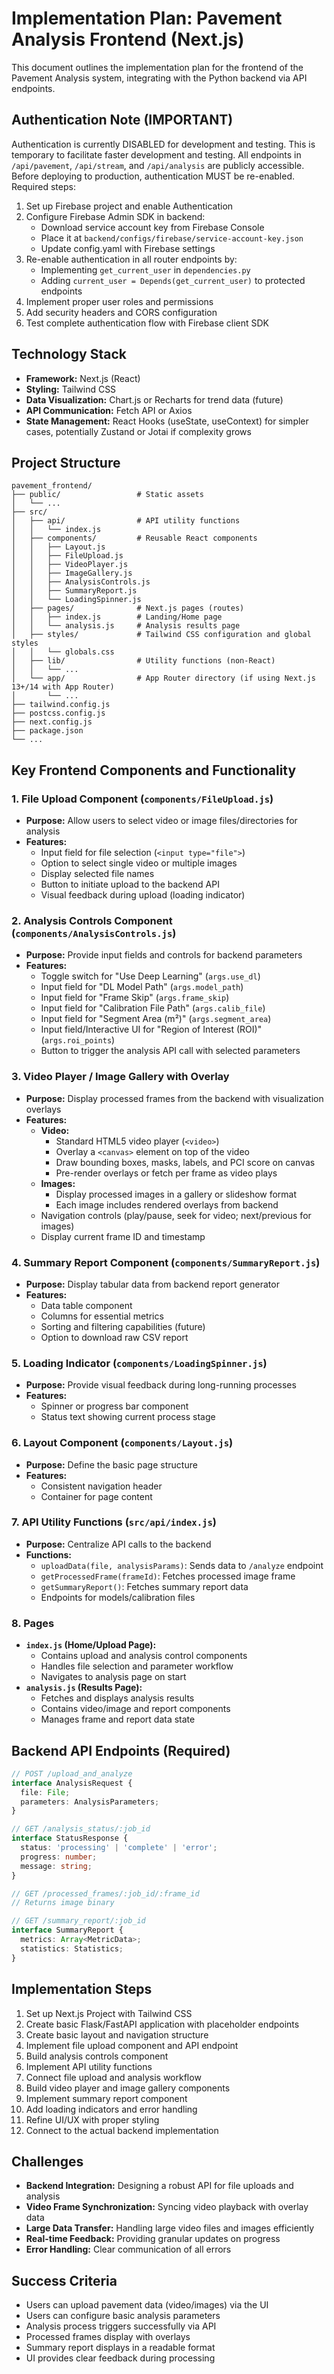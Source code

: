 # Implementation Plan: Pavement Analysis Frontend (Next.js)

This document outlines the implementation plan for the frontend of the Pavement Analysis system, integrating with the Python backend via API endpoints.

## Authentication Note (IMPORTANT)

Authentication is currently DISABLED for development and testing. This is temporary to facilitate faster development and testing. All endpoints in `/api/pavement`, `/api/stream`, and `/api/analysis` are publicly accessible. Before deploying to production, authentication MUST be re-enabled. Required steps:

1. Set up Firebase project and enable Authentication
2. Configure Firebase Admin SDK in backend:
   - Download service account key from Firebase Console
   - Place it at `backend/configs/firebase/service-account-key.json`
   - Update config.yaml with Firebase settings
3. Re-enable authentication in all router endpoints by:
   - Implementing `get_current_user` in `dependencies.py`
   - Adding `current_user = Depends(get_current_user)` to protected endpoints
4. Implement proper user roles and permissions
5. Add security headers and CORS configuration
6. Test complete authentication flow with Firebase client SDK

## Technology Stack

- **Framework:** Next.js (React)
- **Styling:** Tailwind CSS
- **Data Visualization:** Chart.js or Recharts for trend data (future)
- **API Communication:** Fetch API or Axios
- **State Management:** React Hooks (useState, useContext) for simpler cases, potentially Zustand or Jotai if complexity grows

## Project Structure

```text
pavement_frontend/
├── public/                 # Static assets
│   └── ...
├── src/
│   ├── api/                # API utility functions
│   │   └── index.js
│   ├── components/         # Reusable React components
│   │   ├── Layout.js
│   │   ├── FileUpload.js
│   │   ├── VideoPlayer.js
│   │   ├── ImageGallery.js
│   │   ├── AnalysisControls.js
│   │   ├── SummaryReport.js
│   │   └── LoadingSpinner.js
│   ├── pages/              # Next.js pages (routes)
│   │   ├── index.js        # Landing/Home page
│   │   └── analysis.js     # Analysis results page
│   ├── styles/             # Tailwind CSS configuration and global styles
│   │   └── globals.css
│   ├── lib/                # Utility functions (non-React)
│   │   └── ...
│   └── app/                # App Router directory (if using Next.js 13+/14 with App Router)
│       └── ...
├── tailwind.config.js
├── postcss.config.js
├── next.config.js
├── package.json
└── ...
```

## Key Frontend Components and Functionality

### 1. File Upload Component (`components/FileUpload.js`)

- **Purpose:** Allow users to select video or image files/directories for analysis
- **Features:**
  - Input field for file selection (`<input type="file">`)
  - Option to select single video or multiple images
  - Display selected file names
  - Button to initiate upload to the backend API
  - Visual feedback during upload (loading indicator)

### 2. Analysis Controls Component (`components/AnalysisControls.js`)

- **Purpose:** Provide input fields and controls for backend parameters
- **Features:**
  - Toggle switch for "Use Deep Learning" (`args.use_dl`)
  - Input field for "DL Model Path" (`args.model_path`)
  - Input field for "Frame Skip" (`args.frame_skip`)
  - Input field for "Calibration File Path" (`args.calib_file`)
  - Input field for "Segment Area (m²)" (`args.segment_area`)
  - Input field/Interactive UI for "Region of Interest (ROI)" (`args.roi_points`)
  - Button to trigger the analysis API call with selected parameters

### 3. Video Player / Image Gallery with Overlay

- **Purpose:** Display processed frames from the backend with visualization overlays
- **Features:**
  - **Video:**
    - Standard HTML5 video player (`<video>`)
    - Overlay a `<canvas>` element on top of the video
    - Draw bounding boxes, masks, labels, and PCI score on canvas
    - Pre-render overlays or fetch per frame as video plays
  - **Images:**
    - Display processed images in a gallery or slideshow format
    - Each image includes rendered overlays from backend
  - Navigation controls (play/pause, seek for video; next/previous for images)
  - Display current frame ID and timestamp

### 4. Summary Report Component (`components/SummaryReport.js`)

- **Purpose:** Display tabular data from backend report generator
- **Features:**
  - Data table component
  - Columns for essential metrics
  - Sorting and filtering capabilities (future)
  - Option to download raw CSV report

### 5. Loading Indicator (`components/LoadingSpinner.js`)

- **Purpose:** Provide visual feedback during long-running processes
- **Features:**
  - Spinner or progress bar component
  - Status text showing current process stage

### 6. Layout Component (`components/Layout.js`)

- **Purpose:** Define the basic page structure
- **Features:**
  - Consistent navigation header
  - Container for page content

### 7. API Utility Functions (`src/api/index.js`)

- **Purpose:** Centralize API calls to the backend
- **Functions:**
  - `uploadData(file, analysisParams)`: Sends data to `/analyze` endpoint
  - `getProcessedFrame(frameId)`: Fetches processed image frame
  - `getSummaryReport()`: Fetches summary report data
  - Endpoints for models/calibration files

### 8. Pages

- **`index.js` (Home/Upload Page):**
  - Contains upload and analysis control components
  - Handles file selection and parameter workflow
  - Navigates to analysis page on start
- **`analysis.js` (Results Page):**
  - Fetches and displays analysis results
  - Contains video/image and report components
  - Manages frame and report data state

## Backend API Endpoints (Required)

```typescript
// POST /upload_and_analyze
interface AnalysisRequest {
  file: File;
  parameters: AnalysisParameters;
}

// GET /analysis_status/:job_id
interface StatusResponse {
  status: 'processing' | 'complete' | 'error';
  progress: number;
  message: string;
}

// GET /processed_frames/:job_id/:frame_id
// Returns image binary

// GET /summary_report/:job_id
interface SummaryReport {
  metrics: Array<MetricData>;
  statistics: Statistics;
}
```

## Implementation Steps

1. Set up Next.js Project with Tailwind CSS
2. Create basic Flask/FastAPI application with placeholder endpoints
3. Create basic layout and navigation structure
4. Implement file upload component and API endpoint
5. Build analysis controls component
6. Implement API utility functions
7. Connect file upload and analysis workflow
8. Build video player and image gallery components
9. Implement summary report component
10. Add loading indicators and error handling
11. Refine UI/UX with proper styling
12. Connect to the actual backend implementation

## Challenges

- **Backend Integration:** Designing a robust API for file uploads and analysis
- **Video Frame Synchronization:** Syncing video playback with overlay data
- **Large Data Transfer:** Handling large video files and images efficiently
- **Real-time Feedback:** Providing granular updates on progress
- **Error Handling:** Clear communication of all errors

## Success Criteria

- Users can upload pavement data (video/images) via the UI
- Users can configure basic analysis parameters
- Analysis process triggers successfully via API
- Processed frames display with overlays
- Summary report displays in a readable format
- UI provides clear feedback during processing
